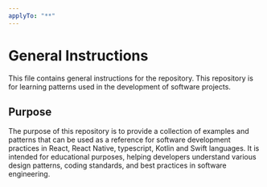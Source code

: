 ```yaml
---
applyTo: "**"
---
```


# General Instructions

This file contains general instructions for the repository.
This repository is for learning patterns used in the development of software projects.

## Purpose

The purpose of this repository is to provide a collection of examples and patterns that can be used as a reference for software development practices in React, React Native, typescript, Kotlin and Swift languages. It is intended for educational purposes, helping developers understand various design patterns, coding standards, and best practices in software engineering.
